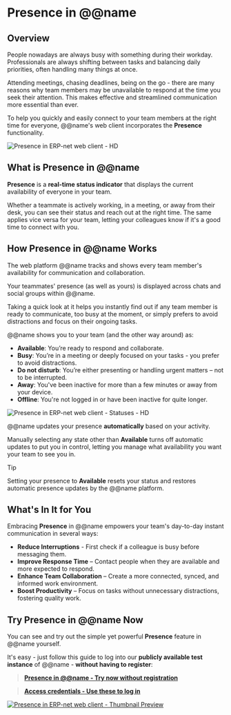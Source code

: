 # Presence in @@name

## Overview

People nowadays are always busy with something during their workday. 
Professionals are always shifting between tasks and balancing daily priorities, often handling many things at once.  

Attending meetings, chasing deadlines, being on the go - there are many reasons why team members may be unavailable to respond at the time you seek their attention. 
This makes effective and streamlined communication more essential than ever.  

To help you quickly and easily connect to your team members at the right time for everyone, @@name's web client incorporates the **Presence** functionality.  

![Presence in ERP-net web client - HD](https://github.com/user-attachments/assets/94c5c904-b895-4b86-898a-677e0d3d4e6e)

## What is Presence in @@name

**Presence** is a **real-time status indicator** that displays the current availability of everyone in your team.  

Whether a teammate is actively working, in a meeting, or away from their desk, you can see their status and reach out at the right time. 
The same applies vice versa for your team, letting your colleagues know if it's a good time to connect with you.  

## How Presence in @@name Works

The web platform @@name tracks and shows every team member's availability for communication and collaboration.  

Your teammates' presence (as well as yours) is displayed across chats and social groups within @@name.  

Taking a quick look at it helps you instantly find out if any team member is ready to communicate, too busy at the moment, or simply prefers to avoid distractions and focus on their ongoing tasks.  

@@name shows you to your team (and the other way around) as:  

- **Available**: You’re ready to respond and collaborate.  
- **Busy**: You’re in a meeting or deeply focused on your tasks - you prefer to avoid distractions.  
- **Do not disturb**: You’re either presenting or handling urgent matters – not to be interrupted.  
- **Away**: You've been inactive for more than a few minutes or away from your device.  
- **Offline**: You're not logged in or have been inactive for quite longer.  

![Presence in ERP-net web client - Statuses - HD](https://github.com/user-attachments/assets/b5a0359b-fc2f-4146-af78-5bdea55d19ff)

@@name updates your presence **automatically** based on your activity.  

Manually selecting any state other than **Available** turns off automatic updates to put you in control, letting you manage what availability you want your team to see you in.

> [!Tip]  
> Setting your presence to **Available** resets your status and restores automatic presence updates by the @@name platform.  

## What's In It for You

Embracing **Presence** in @@name empowers your team's day-to-day instant communication in several ways:

- **Reduce Interruptions** - First check if a colleague is busy before messaging them.  
- **Improve Response Time** – Contact people when they are available and more expected to respond.  
- **Enhance Team Collaboration** – Create a more connected, synced, and informed work environment.  
- **Boost Productivity** – Focus on tasks without unnecessary distractions, fostering quality work.  

## Try Presence in @@name Now

You can see and try out the simple yet powerful **Presence** feature in @@name yourself.  

It's easy - just follow this guide to log into our **publicly available test instance** of @@name - **without having to register**:  

> **[Presence in @@name - Try now without registration](https://testdb.my.erp.net/cl/groups/Communities_Social_Groups(ea899e5e-64d9-48e4-80ce-5d4318b48f12)?section=chatter)**  

> **[Access credentials - Use these to log in](~/information/try-out-erp-net-express-crm.md)**  

[![Presence in ERP-net web client - Thumbnail Preview](https://github.com/user-attachments/assets/1541d4c0-8278-4e78-b8ef-a75395135335)](https://testdb.my.erp.net/cl/groups/Communities_Social_Groups(ea899e5e-64d9-48e4-80ce-5d4318b48f12)?section=chatter)

